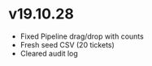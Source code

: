 # v19.10.28
- Fixed Pipeline drag/drop with counts
- Fresh seed CSV (20 tickets)
- Cleared audit log

